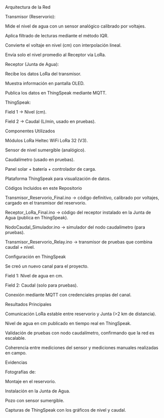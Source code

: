 Arquitectura de la Red

Transmisor (Reservorio):

Mide el nivel de agua con un sensor analógico calibrado por voltajes.

Aplica filtrado de lecturas mediante el método IQR.

Convierte el voltaje en nivel (cm) con interpolación lineal.

Envía solo el nivel promedio al Receptor vía LoRa.

Receptor (Junta de Agua):

Recibe los datos LoRa del transmisor.

Muestra información en pantalla OLED.

Publica los datos en ThingSpeak mediante MQTT.

ThingSpeak:

Field 1 → Nivel (cm).

Field 2 → Caudal (L/min, usado en pruebas).




Componentes Utilizados

Módulos LoRa Heltec WiFi LoRa 32 (V3).

Sensor de nivel sumergible (analógico).

Caudalímetro (usado en pruebas).

Panel solar + batería + controlador de carga.

Plataforma ThingSpeak para visualización de datos.




Códigos Incluidos en este Repositorio

Transmisor_Reservorio_Final.ino → código definitivo, calibrado por voltajes, cargado en el transmisor del reservorio.

Receptor_LoRa_Final.ino → código del receptor instalado en la Junta de Agua (publica en ThingSpeak).

NodoCaudal_Simulador.ino → simulador del nodo caudalímetro (para pruebas).

Transmisor_Reservorio_Relay.ino → transmisor de pruebas que combina caudal + nivel.





Configuración en ThingSpeak

Se creó un nuevo canal para el proyecto.

Field 1: Nivel de agua en cm.

Field 2: Caudal (solo para pruebas).

Conexión mediante MQTT con credenciales propias del canal.





Resultados Principales

Comunicación LoRa estable entre reservorio y Junta (>2 km de distancia).

Nivel de agua en cm publicado en tiempo real en ThingSpeak.

Validación de pruebas con nodo caudalímetro, confirmando que la red es escalable.

Coherencia entre mediciones del sensor y mediciones manuales realizadas en campo.






Evidencias

Fotografías de:

Montaje en el reservorio.

Instalación en la Junta de Agua.

Pozo con sensor sumergible.

Capturas de ThingSpeak con los gráficos de nivel y caudal.
